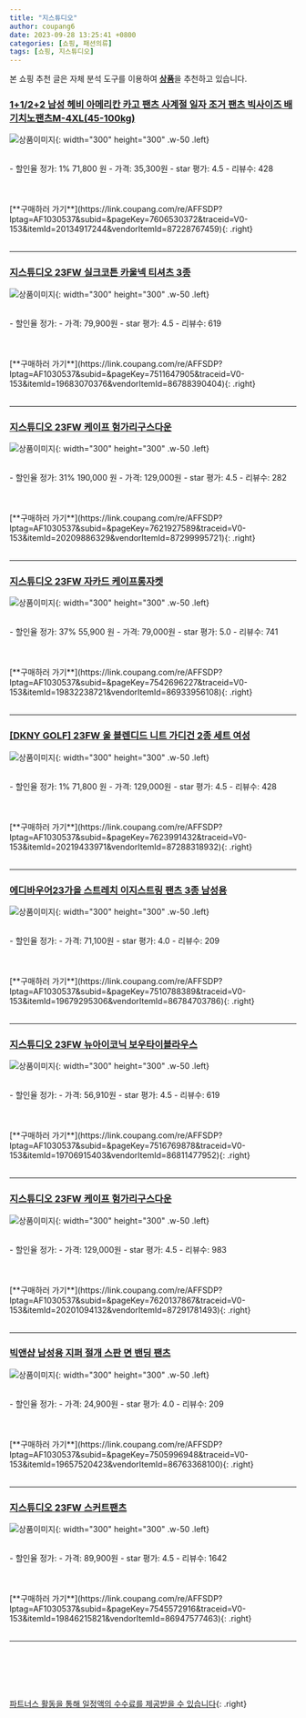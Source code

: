 ```yaml
---
title: "지스튜디오"
author: coupang6
date: 2023-09-28 13:25:41 +0800
categories: [쇼핑, 패션의류]
tags: [쇼핑, 지스튜디오]
---
```


본 쇼핑 추천 글은 자체 분석 도구를 이용하여 [**상품**](https://link.coupang.com/a/bao1ui)을 추천하고 있습니다.

### [1+1/2+2 남성 헤비 아메리칸 카고 팬츠 사계절 일자 조거 팬츠 빅사이즈 배기치노팬츠M-4XL(45-100kg)](https://link.coupang.com/re/AFFSDP?lptag=AF1030537&subid=&pageKey=7606530372&traceid=V0-153&itemId=20134917244&vendorItemId=87228767459)

![상품이미지](https://thumbnail10.coupangcdn.com/thumbnails/remote/230x230ex/image/vendor_inventory/9d05/89330de39d7c578eb560ad1664236845dcc17201d3d6742434605f8e3add.jpg){: width="300" height="300" .w-50 .left}


<br>
- 할인율 정가: 1%  71,800   원
- 가격: 35,300원
- star 평가: 4.5
- 리뷰수: 428
<br>
<br>
<br>
<br>
[**구매하러 가기**](https://link.coupang.com/re/AFFSDP?lptag=AF1030537&subid=&pageKey=7606530372&traceid=V0-153&itemId=20134917244&vendorItemId=87228767459){: .right}
<br>
<br>

---

### [지스튜디오 23FW 실크코튼 카울넥 티셔츠 3종](https://link.coupang.com/re/AFFSDP?lptag=AF1030537&subid=&pageKey=7511647905&traceid=V0-153&itemId=19683070376&vendorItemId=86788390404)

![상품이미지](https://thumbnail10.coupangcdn.com/thumbnails/remote/230x230ex/image/vendor_inventory/0ebe/9e682f59912fd8aa5e9a6183c61d57a9ef23831343ed67a36e855f22f6f2.jpg){: width="300" height="300" .w-50 .left}


<br>
- 할인율 정가: 
- 가격: 79,900원
- star 평가: 4.5
- 리뷰수: 619
<br>
<br>
<br>
<br>
[**구매하러 가기**](https://link.coupang.com/re/AFFSDP?lptag=AF1030537&subid=&pageKey=7511647905&traceid=V0-153&itemId=19683070376&vendorItemId=86788390404){: .right}
<br>
<br>

---

### [지스튜디오 23FW 케이프 헝가리구스다운](https://link.coupang.com/re/AFFSDP?lptag=AF1030537&subid=&pageKey=7621927589&traceid=V0-153&itemId=20209886329&vendorItemId=87299995721)

![상품이미지](https://thumbnail9.coupangcdn.com/thumbnails/remote/230x230ex/image/vendor_inventory/076e/4c6b7ed388a0f6efd29eaaa52559cbd52d200e6e0b5d352ea08165466565.jpg){: width="300" height="300" .w-50 .left}


<br>
- 할인율 정가: 31%  190,000   원
- 가격: 129,000원
- star 평가: 4.5
- 리뷰수: 282
<br>
<br>
<br>
<br>
[**구매하러 가기**](https://link.coupang.com/re/AFFSDP?lptag=AF1030537&subid=&pageKey=7621927589&traceid=V0-153&itemId=20209886329&vendorItemId=87299995721){: .right}
<br>
<br>

---

### [지스튜디오 23FW 자카드 케이프롱자켓](https://link.coupang.com/re/AFFSDP?lptag=AF1030537&subid=&pageKey=7542696227&traceid=V0-153&itemId=19832238721&vendorItemId=86933956108)

![상품이미지](https://thumbnail9.coupangcdn.com/thumbnails/remote/230x230ex/image/vendor_inventory/9173/82b442e53d826a0389c422b27f008e4050edcf5d3180e85ea526a1295d26.jpg){: width="300" height="300" .w-50 .left}


<br>
- 할인율 정가: 37%  55,900   원
- 가격: 79,000원
- star 평가: 5.0
- 리뷰수: 741
<br>
<br>
<br>
<br>
[**구매하러 가기**](https://link.coupang.com/re/AFFSDP?lptag=AF1030537&subid=&pageKey=7542696227&traceid=V0-153&itemId=19832238721&vendorItemId=86933956108){: .right}
<br>
<br>

---

### [[DKNY GOLF] 23FW 울 블렌디드 니트 가디건 2종 세트 여성](https://link.coupang.com/re/AFFSDP?lptag=AF1030537&subid=&pageKey=7623991432&traceid=V0-153&itemId=20219433971&vendorItemId=87288318932)

![상품이미지](https://thumbnail8.coupangcdn.com/thumbnails/remote/230x230ex/image/vendor_inventory/f9a2/5adda58d976d930ee9cf14a19fbb5ac6e795a52b14c5dd7ece32feea4c37.jpg){: width="300" height="300" .w-50 .left}


<br>
- 할인율 정가: 1%  71,800   원
- 가격: 129,000원
- star 평가: 4.5
- 리뷰수: 428
<br>
<br>
<br>
<br>
[**구매하러 가기**](https://link.coupang.com/re/AFFSDP?lptag=AF1030537&subid=&pageKey=7623991432&traceid=V0-153&itemId=20219433971&vendorItemId=87288318932){: .right}
<br>
<br>

---

### [에디바우어23가을 스트레치 이지스트링 팬츠 3종 남성용](https://link.coupang.com/re/AFFSDP?lptag=AF1030537&subid=&pageKey=7510788389&traceid=V0-153&itemId=19679295306&vendorItemId=86784703786)

![상품이미지](https://thumbnail7.coupangcdn.com/thumbnails/remote/230x230ex/image/vendor_inventory/505a/7c92ee37ef59399f8bb658a3c343de4b2e1fe600358fbb10af50ff57fee8.jpg){: width="300" height="300" .w-50 .left}


<br>
- 할인율 정가: 
- 가격: 71,100원
- star 평가: 4.0
- 리뷰수: 209
<br>
<br>
<br>
<br>
[**구매하러 가기**](https://link.coupang.com/re/AFFSDP?lptag=AF1030537&subid=&pageKey=7510788389&traceid=V0-153&itemId=19679295306&vendorItemId=86784703786){: .right}
<br>
<br>

---

### [지스튜디오 23FW 뉴아이코닉 보우타이블라우스](https://link.coupang.com/re/AFFSDP?lptag=AF1030537&subid=&pageKey=7516769878&traceid=V0-153&itemId=19706915403&vendorItemId=86811477952)

![상품이미지](https://thumbnail9.coupangcdn.com/thumbnails/remote/230x230ex/image/vendor_inventory/7a70/442500d4cc1fcc10690a6786d27fbf88823c1038aa7072f685f64919ff9d.jpg){: width="300" height="300" .w-50 .left}


<br>
- 할인율 정가: 
- 가격: 56,910원
- star 평가: 4.5
- 리뷰수: 619
<br>
<br>
<br>
<br>
[**구매하러 가기**](https://link.coupang.com/re/AFFSDP?lptag=AF1030537&subid=&pageKey=7516769878&traceid=V0-153&itemId=19706915403&vendorItemId=86811477952){: .right}
<br>
<br>

---

### [지스튜디오 23FW 케이프 헝가리구스다운](https://link.coupang.com/re/AFFSDP?lptag=AF1030537&subid=&pageKey=7620137867&traceid=V0-153&itemId=20201094132&vendorItemId=87291781493)

![상품이미지](https://thumbnail10.coupangcdn.com/thumbnails/remote/230x230ex/image/vendor_inventory/952e/e9e982703e823f2ef47e20a31aaa7f31efd05184178c6d8ecddc6e2274cd.jpg){: width="300" height="300" .w-50 .left}


<br>
- 할인율 정가: 
- 가격: 129,000원
- star 평가: 4.5
- 리뷰수: 983
<br>
<br>
<br>
<br>
[**구매하러 가기**](https://link.coupang.com/re/AFFSDP?lptag=AF1030537&subid=&pageKey=7620137867&traceid=V0-153&itemId=20201094132&vendorItemId=87291781493){: .right}
<br>
<br>

---

### [빅앤샵 남성용 지퍼 절개 스판 면 밴딩 팬츠](https://link.coupang.com/re/AFFSDP?lptag=AF1030537&subid=&pageKey=7505996948&traceid=V0-153&itemId=19657520423&vendorItemId=86763368100)

![상품이미지](https://thumbnail8.coupangcdn.com/thumbnails/remote/230x230ex/image/vendor_inventory/ed61/10ebc7d277920c17aba9ea4c2717540c273fc0ff57d03672abb16ca6e972.jpg){: width="300" height="300" .w-50 .left}


<br>
- 할인율 정가: 
- 가격: 24,900원
- star 평가: 4.0
- 리뷰수: 209
<br>
<br>
<br>
<br>
[**구매하러 가기**](https://link.coupang.com/re/AFFSDP?lptag=AF1030537&subid=&pageKey=7505996948&traceid=V0-153&itemId=19657520423&vendorItemId=86763368100){: .right}
<br>
<br>

---

### [지스튜디오 23FW 스커트팬츠](https://link.coupang.com/re/AFFSDP?lptag=AF1030537&subid=&pageKey=7545572916&traceid=V0-153&itemId=19846215821&vendorItemId=86947577463)

![상품이미지](https://thumbnail10.coupangcdn.com/thumbnails/remote/230x230ex/image/vendor_inventory/01d0/720eda288e770c4db27b058002670691ce9ea7f4cdd9047f9616572f8cbe.jpg){: width="300" height="300" .w-50 .left}


<br>
- 할인율 정가: 
- 가격: 89,900원
- star 평가: 4.5
- 리뷰수: 1642
<br>
<br>
<br>
<br>
[**구매하러 가기**](https://link.coupang.com/re/AFFSDP?lptag=AF1030537&subid=&pageKey=7545572916&traceid=V0-153&itemId=19846215821&vendorItemId=86947577463){: .right}
<br>
<br>

---
<br><br><br><br><br> [파트너스 활동을 통해 일정액의 수수료를 제공받을 수 있습니다](https://link.coupang.com/a/bao1ui){: .right}